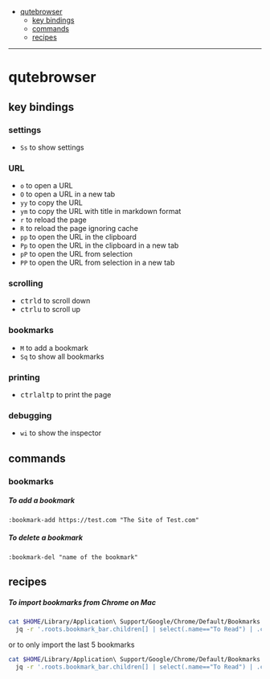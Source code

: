 - [qutebrowser](#qutebrowser)
  * [key bindings](#key-bindings)
  * [commands](#commands)
  * [recipes](#recipes)
____

# qutebrowser

## key bindings

### settings

- `Ss` to show settings

### URL

- `o` to open a URL
- `O` to open a URL in a new tab
- `yy` to copy the URL
- `ym` to copy the URL with title in markdown format
- `r` to reload the page
- `R` to reload the page ignoring cache
- `pp` to open the URL in the clipboard
- `Pp` to open the URL in the clipboard in a new tab
- `pP` to open the URL from selection
- `PP` to open the URL from selection in a new tab

### scrolling

- <kbd>ctrl</kbd><kbd>d</kbd> to scroll down
- <kbd>ctrl</kbd><kbd>u</kbd> to scroll up

### bookmarks

- `M` to add a bookmark
- `Sq` to show all bookmarks

### printing

- <kbd>ctrl</kbd><kbd>alt</kbd><kbd>p</kbd> to print the page

### debugging

- `wi` to show the inspector

## commands

### bookmarks

##### To add a bookmark

```
:bookmark-add https://test.com "The Site of Test.com"
```

##### To delete a bookmark

```
:bookmark-del "name of the bookmark"
```

## recipes

##### To import bookmarks from Chrome on Mac

```sh
cat $HOME/Library/Application\ Support/Google/Chrome/Default/Bookmarks |\
  jq -r '.roots.bookmark_bar.children[] | select(.name=="To Read") | .children[] | "qutebrowser :bookmark-add \(.url) \"\(.name)\""'
```

or to only import the last 5 bookmarks

```sh
cat $HOME/Library/Application\ Support/Google/Chrome/Default/Bookmarks |\
  jq -r '.roots.bookmark_bar.children[] | select(.name=="To Read") | .children[-5:][] | "qutebrowser :bookmark-add \(.url) \"\(.name)\""'
```
